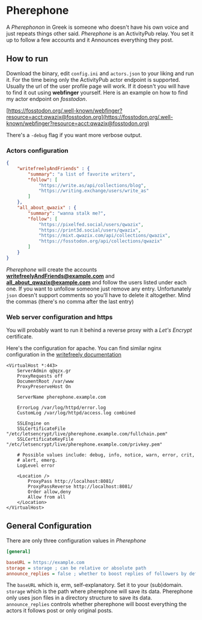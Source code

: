 # Pherephone

A _Pherephonon_ in Greek is someone who doesn't have his own voice and just repeats things other said. _Pherephone_ is an ActivityPub relay. You set it up to follow a few accounts and it Announces everything they post.

## How to run 

Download the binary, edit `config.ini` and `actors.json` to your liking and run it.
For the time being only the ActivityPub actor endpoint is supported. Usually the url of the user profile page will work. If it doesn't you will have to find it out using **webfinger** yourself. Here is an example on how to find my actor endpoint on _fosstodon_.

[https://fosstodon.org/.well-known/webfinger?resource=acct:qwazix@fosstodon.org](https://fosstodon.org/.well-known/webfinger?resource=acct:qwazix@fosstodon.org)

There's a `-debug` flag if you want more verbose output. 

### Actors configuration

``` json
{
    "writefreelyAndFriends" : {
        "summary": "a list of favorite writers",
        "follow": [
            "https://write.as/api/collections/blog",
            "https://writing.exchange/users/write_as"
        ]
    },
    "all_about_qwazix" : {
        "summary": "wanna stalk me?",
        "follow": [
            "https://pixelfed.social/users/qwazix",
            "https://print3d.social/users/qwazix",
            "https://mixt.qwazix.com/api/collections/qwazix",
            "https://fosstodon.org/api/collections/qwazix"
        ]
    }
}
```

_Pherephone_ will create the accounts **writefreelyAndFriends@example.com** and **all_about_qwazix@example.com** and follow the users listed under each one. If you want to unfollow someone just remove any entry. Unfortunately `json` doesn't support comments so you'll have to delete it altogether. Mind the commas (there's no comma after the last entry)

### Web server configuration and https

You will probably want to run it behind a reverse proxy with a *Let's Encrypt* certificate.

Here's the configuration for apache. You can find similar nginx configuration in the [writefreely documentation](https://writefreely.org/start#production)

```
<VirtualHost *:443>
    ServerAdmin q@qzx.gr
    ProxyRequests off
    DocumentRoot /var/www
    ProxyPreserveHost On

    ServerName pherephone.example.com

    ErrorLog /var/log/httpd/error.log
    CustomLog /var/log/httpd/access.log combined

    SSLEngine on
	SSLCertificateFile "/etc/letsencrypt/live/pherephone.example.com/fullchain.pem"
	SSLCertificateKeyFile "/etc/letsencrypt/live/pherephone.example.com/privkey.pem"

    # Possible values include: debug, info, notice, warn, error, crit,
    # alert, emerg.
    LogLevel error

    <Location />
        ProxyPass http://localhost:8081/
        ProxyPassReverse http://localhost:8081/
        Order allow,deny
        Allow from all
    </Location>
</VirtualHost>
```

## General Configuration

There are only three configuration values in _Pherephone_

``` ini
[general]

baseURL = https://example.com
storage = storage ; can be relative or absolute path
announce_replies = false ; whether to boost replies of followers by default
```

The `baseURL` which is, erm, self-explanatory. Set it to your (sub)domain.
`storage` which is the path where pherephone will save its data. Pherephone only uses json files in a directory structure to save its data.
`announce_replies` controls whether pherephone will boost everything the actors it follows post or only original posts.